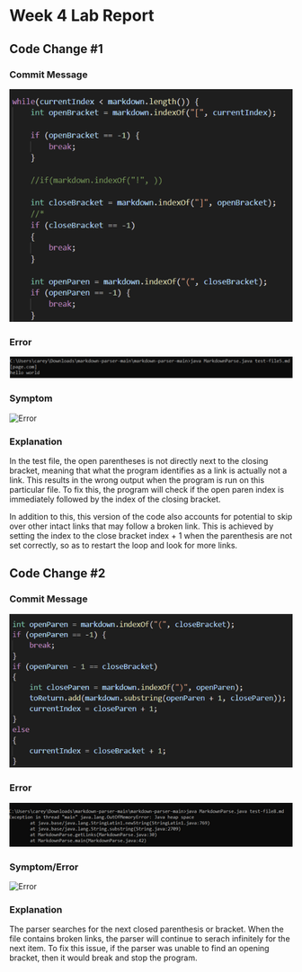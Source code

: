 # Week 4 Lab Report

## Code Change #1

### Commit Message
![ChangeOne](change1.png)
### Error
![Test with Issue](error1.png)

### Symptom
![Error](symptom1.png)


### Explanation

In the test file, the open parentheses is not directly next to the closing bracket, meaning that what the program identifies as a link is actually not a link. This results in the wrong output when the program is run on this particular file. To fix this, the program will check if the open paren index is immediately followed by the index of the closing bracket.

In addition to this, this version of the code also accounts for potential to skip over other intact links that may follow a broken link. This is achieved by setting the index to the close bracket index + 1 when the parenthesis are not set correctly, so as to restart the loop and look for more links.

## Code Change #2

### Commit Message
![Image](change2.png)

### Error

![Test With Issue](error2.png)

### Symptom/Error
![Error](symptom2.png)

### Explanation
 The parser searches for the next closed parenthesis or bracket. When the file contains broken links, the parser will continue to serach infinitely for the next item. To fix this issue, if the parser was unable to find an opening bracket, then it would break and stop the program.
